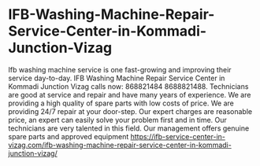 # IFB-Washing-Machine-Repair-Service-Center-in-Kommadi-Junction-Vizag
Ifb washing machine service is one fast-growing and improving their service day-to-day. IFB Washing Machine Repair Service Center in Kommadi Junction Vizag calls now: 868821484 8688821488. Technicians are good at service and repair and have many years of experience. We are providing a high quality of spare parts with low costs of price. We are providing 24/7 repair at your door-step. Our expert charges are reasonable price, an expert can easily solve your problem first and in time. Our technicians are very talented in this field. Our management offers genuine spare parts and approved equipment https://ifb-service-center-in-vizag.com/ifb-washing-machine-repair-service-center-in-kommadi-junction-vizag/
